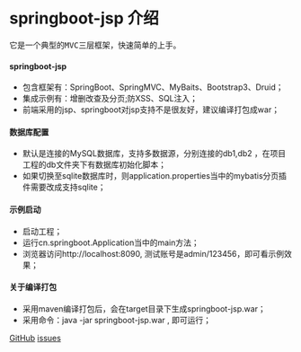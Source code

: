 # springboot-jsp 介绍 #

<pre>它是一个典型的MVC三层框架，快速简单的上手。</pre>

#### springboot-jsp

+ 包含框架有：SpringBoot、SpringMVC、MyBaits、Bootstrap3、Druid；
+ 集成示例有：增删改查及分页;防XSS、SQL注入；
+ 前端采用的jsp、springboot对jsp支持不是很友好，建议编译打包成war；

#### 数据库配置
+ 默认是连接的MySQL数据库，支持多数据源，分别连接的db1,db2 ，在项目工程的db文件夹下有数据库初始化脚本；
+ 如果切换至sqlite数据库时，则application.properties当中的mybatis分页插件需要改成支持sqlite；

#### 示例启动
  
+ 启动工程；
+ 运行cn.springboot.Application当中的main方法；
+ 浏览器访问http://localhost:8090, 测试账号是admin/123456，即可看示例效果；

#### 关于编译打包
+ 采用maven编译打包后，会在target目录下生成springboot-jsp.war；
+ 采用命令：java -jar springboot-jsp.war , 即可运行；

[GitHub](https://github.com/wangxinforme) [issues](https://github.com/wangxinforme/springboot-jsp/issues)
